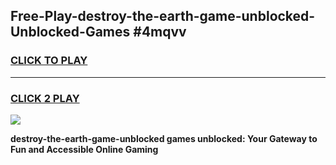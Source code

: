 
## Free-Play-destroy-the-earth-game-unblocked-Unblocked-Games #4mqvv
<h3>
<a href="https://news.freeplayer.one?title=destroy-the-earth-game-unblocked&ref=8M">CLICK TO PLAY</a></h3>
<hr>

<h3>
<a href="https://news.freeplayer.one?title=destroy-the-earth-game-unblocked&ref=8M">CLICK 2 PLAY</a>
  
</h3>

<a href="https://news.freeplayer.one?title=destroy-the-earth-game-unblocked&ref=8M"><img src="https://clearcache.store/games.png"></a>


**destroy-the-earth-game-unblocked games unblocked: Your Gateway to Fun and Accessible Online Gaming**
